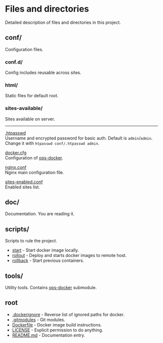 # Files and directories

Detailed description of files and directories in this project.

## conf/

Configuration files.

### conf.d/

Config includes reusable across sites.

### html/

Static files for default root.

### sites-available/

Sites available on server.

---

[.htpasswd](conf/.htpasswd)  
Username and encrypted password for basic auth. Default is `admin`/`admin`.  
Change it with `htpasswd conf/.htpasswd admin`.

[docker.cfg](conf/docker.cfg)  
Configuration of [ops-docker](https://github.com/ops-tools/ops-docker).

[nginx.conf](conf/nginx.conf)  
Nginx main configuration file.

[sites-enabled.conf](conf/sites-enabled.conf)  
Enabled sites list.

## doc/

Documentation. You are reading it.

## scripts/
 
Scripts to rule the project.

* [start](scripts/start) - Start docker image locally.
* [rollout](scripts/rollout) - Deploy and starts docker images to remote host.
* [rollback](scripts/rollback) - Start previous containers.

## tools/

Utility tools. Contains [ops-docker](https://github.com/ops-tools/ops-docker) submodule.

## root

* [.dockerignore](.dockerignore) - Reverse list of ignored paths for docker.
* [.gitmodules](.gitmodules) - Git modules.
* [Dockerfile](Dockerfile) - Docker image build instructions.
* [LICENSE](LICENSE) - Explicit permission to do anything.
* [README.md](README.md) - Documentation entry.
